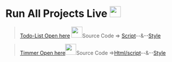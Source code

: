 # Run All Projects Live  <img src="https://cdn-icons-png.flaticon.com/512/4205/4205906.png" width="30px" hight="30px">
> <a href="https://adarshprogrammer.github.io/My-Projects/Todo List/todo.html">Todo-List Open here</a> <img src="https://cdn-icons-png.flaticon.com/512/2490/2490402.png" width="30px" hight="30px">Source Code => <a href="https://github.com/adarshprogrammer/My-Projects/blob/main/Todo%20List/script/script.js">Script</a>--&--<a href="https://github.com/adarshprogrammer/My-Projects/blob/main/Todo%20List/css/Css.css">Style</a>

><a href="https://adarshprogrammer.github.io/My-Projects/Timmer/timer and Coundown.html">Timmer Open here</a><img src="https://cdn-icons-png.flaticon.com/512/2490/2490402.png" width="30px" hight="30px">Source Code =><a href="https://github.com/adarshprogrammer/MyProjects/blob/main/Timmer/timer%20and%20Coundown.html">Html/script</a>--&--<a href="https://github.com/adarshprogrammer/My-Projects/blob/main/Timmer/css.css">Style</a>
